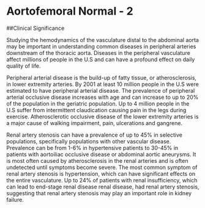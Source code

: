 # Aortofemoral Normal - 2 #

##Clinical Significance 

Studying the hemodynamics of the vasculature distal to the abdominal aorta may be important in understanding common diseases in peripheral arteries downstream of the thoracic aorta. Diseases in the peripheral vasculature affect millions of people in the U.S and can have a profound effect on daily quality of life. 

Peripheral arterial disease is the build-up of fatty tissue, or atherosclerosis, in lower extremity arteries. By 2001 at least 10 million people in the U.S were estimated to have peripheral arterial disease. The prevalence of peripheral arterial occlusive disease increases with age and can increase to up to 20% of the population in the geriatric population. Up to 4 million people in the U.S suffer from intermittent claudication causing pain in the legs during exercise. Atherosclerotic occlusive disease of the lower extremity arteries is a major cause of walking impairment, pain, ulcerations and gangrene. 

Renal artery stenosis can have a prevalence of up to 45% in selective populations, specifically populations with other vascular disease. Prevalence can be from 1-6% in hypertensive patients to 30-45% in patients with aortoiliac occlusive disease or abdominal aortic aneurysms. It is most often caused by atherosclerosis in the renal arteries and is often undetected until symptoms become severe. The most common symptom of renal artery stenosis is hypertension, which can have significant effects on the entire vasculature. Up to 24% of patients with renal insufficiency, which can lead to end-stage renal disease renal disease, had renal artery stenosis, suggesting that renal artery stenosis may play an important role in kidney failure.

